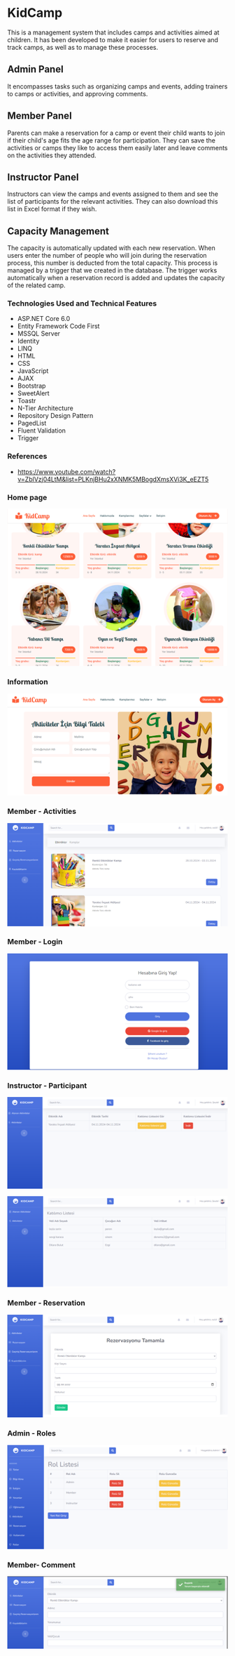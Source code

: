 # KidCamp
 
This is a management system that includes camps and activities aimed at children. It has been developed to make it easier for users to reserve and track camps, as well as to manage these processes.

## Admin Panel
It encompasses tasks such as organizing camps and events, adding trainers to camps or activities, and approving comments.

## Member Panel
Parents can make a reservation for a camp or event their child wants to join if their child's age fits the age range for participation. They can save the activities or camps they like to access them easily later and leave comments on the activities they attended.

## Instructor Panel
Instructors can view the camps and events assigned to them and see the list of participants for the relevant activities. They can also download this list in Excel format if they wish.

## Capacity Management
The capacity is automatically updated with each new reservation. When users enter the number of people who will join during the reservation process, this number is deducted from the total capacity. This process is managed by a trigger that we created in the database. The trigger works automatically when a reservation record is added and updates the capacity of the related camp.

### Technologies Used and Technical Features
	
- ASP.NET Core 6.0
- Entity Framework Code First
- MSSQL Server
- Identity
- LINQ
- HTML
- CSS
- JavaScript 
- AJAX
- Bootstrap
- SweetAlert
- Toastr
- N-Tier Architecture
- Repository Design Pattern
- PagedList
- Fluent Validation
- Trigger
  
### References
- https://www.youtube.com/watch?v=ZblVzj04LtM&list=PLKnjBHu2xXNMK5MBogdXmsXVi3K_eEZT5
  
### Home page
![deneme](https://github.com/ozgeuygun/KidCamp/blob/main/KidCamp/KidCamp/wwwroot/Screenshot/Ana%20Sayfa.png)

### Information
![deneme](https://github.com/ozgeuygun/KidCamp/blob/main/KidCamp/KidCamp/wwwroot/Screenshot/bilgi-al.png)

### Member - Activities
![deneme](https://github.com/ozgeuygun/KidCamp/blob/main/KidCamp/KidCamp/wwwroot/Screenshot/Aktiviteler.png)

### Member - Login
![deneme](https://github.com/ozgeuygun/KidCamp/blob/main/KidCamp/KidCamp/wwwroot/Screenshot/Giris.png)

### Instructor - Participant
![deneme](https://github.com/ozgeuygun/KidCamp/blob/main/KidCamp/KidCamp/wwwroot/Screenshot/Katilimcilar.png)

![deneme](https://github.com/ozgeuygun/KidCamp/blob/main/KidCamp/KidCamp/wwwroot/Screenshot/katilimci-listesi.png)

### Member - Reservation
![deneme](https://github.com/ozgeuygun/KidCamp/blob/main/KidCamp/KidCamp/wwwroot/Screenshot/Rezervasyon.png)

### Admin - Roles
![deneme](https://github.com/ozgeuygun/KidCamp/blob/main/KidCamp/KidCamp/wwwroot/Screenshot/Rol.png)

### Member- Comment
![deneme](https://github.com/ozgeuygun/KidCamp/blob/main/KidCamp/KidCamp/wwwroot/Screenshot/Yorum.png)


